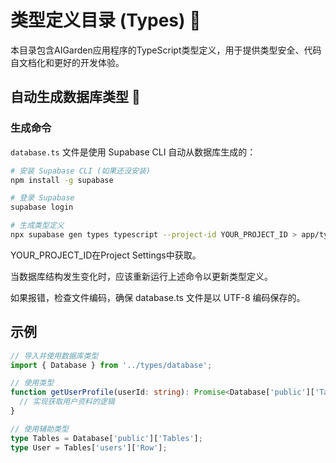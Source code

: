 # 类型定义目录 (Types) 📝

本目录包含AIGarden应用程序的TypeScript类型定义，用于提供类型安全、代码自文档化和更好的开发体验。

## 自动生成数据库类型 🔄

### 生成命令
`database.ts` 文件是使用 Supabase CLI 自动从数据库生成的：

```bash
# 安装 Supabase CLI (如果还没安装)
npm install -g supabase

# 登录 Supabase
supabase login

# 生成类型定义
npx supabase gen types typescript --project-id YOUR_PROJECT_ID > app/types/database.ts
```

YOUR_PROJECT_ID在Project Settings中获取。

当数据库结构发生变化时，应该重新运行上述命令以更新类型定义。

如果报错，检查文件编码，确保 database.ts 文件是以 UTF-8 编码保存的。

## 示例

```typescript
// 导入并使用数据库类型
import { Database } from '../types/database';

// 使用类型
function getUserProfile(userId: string): Promise<Database['public']['Tables']['users']['Row']> {
  // 实现获取用户资料的逻辑
}

// 使用辅助类型
type Tables = Database['public']['Tables'];
type User = Tables['users']['Row'];
``` 